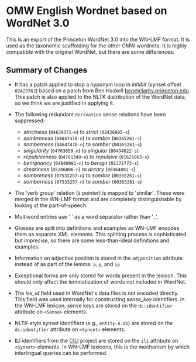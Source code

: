 # OMW English Wordnet based on WordNet 3.0

This is an export of the Princeton WordNet 3.0 into the WN-LMF
format. It is used as the taxonomic scaffolding for the other OMW
wordnets. It is highly compatible with the original WordNet, but there
are some differences:

## Summary of Changes

* It has a patch applied to stop a hyponym loop in *inhibit* (synset
  offset `02423762`) based on a patch from Ben Haskell
  <ben@clarity.princeton.edu>. This patch is also applied to the NLTK
  distribution of the WordNet data, so we think we are justified in
  applying it.

* The following redundant `derivation` sense relations have been
  suppressed:
  - *strictness* (`04639371-n`) to *strict* (`02436995-s`)
  - *sombreness* (`04647478-n`) to *sombre* (`00365261-s`)
  - *somberness* (`04647478-n`) to *somber* (`00365261-s`)
  - *singularity* (`04763650-n`) to *singular* (`00494622-s`)
  - *repulsiveness* (`04781349-n`) to *repulsive* (`01625063-s`)
  - *benignancy* (`04840981-n`) to *benign* (`01372773-s`)
  - *dreariness* (`05206006-n`) to *dreary* (`00364881-s`)
  - *sombreness* (`07533257-n`) to *sombre* (`00365261-s`)
  - *somberness* (`07533257-n`) to *somber* (`00365261-s`)

* The 'verb group' relation (`$` pointer) is mapped to
  'similar'. These were merged in the WN-LMF format and are
  completely distinguishable by looking at the part-of-speech.

* Multiword entries use ' ' as a word separator rather than '_'.

* Glosses are split into definitions and examples as WN-LMF encodes
  them as separate XML elements. This splitting process is
  sophisticated but imprecise, so there are some less-than-ideal
  definitions and examples.

* Information on adjective position is stored in the `adjposition`
  attribute instead of as part of the lemma: `a`, `p`, and `ip`

* Exceptional forms are only stored for words present in the
  lexicon. This should only affect the lemmatization of words not
  included in WordNet.

* The *lex_id* field used in WordNet's data files is not encoded
  directly. This field was used internally for constructing
  *sense_key* identifiers. In the WN-LMF lexicon, sense keys are
  stored on the `dc:identifier` attribute on `<Sense>` elements.

* NLTK-style synset identifiers (e.g., `entity.n.01`) are stored on
  the `dc:identifier` attribute on `<Synset>` elements.

* ILI identifiers from the [CILI][] project are stored on the `ili`
  attribute on `<Synset>` elements. In WN-LMF lexicons, this is the
  mechanism by which interlingual queries can be performed.

[CILI]: https://github.com/globalwordnet/cili/
